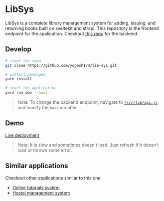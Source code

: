 # LibSys

LibSys is a complete library management system for adding, issuing, and returning books built on sveltekit and strapi. This repository is the frontend endpoint for the application. Checkout [this repo](https://github.com/yogesh174/lib-sys-api) for the backend. 

## Develop

```bash
# clone the repo
git clone https://github.com/yogesh174/lib-sys.git

# install packages
yarn install

# start the application
yarn run dev --host
```

> Note: To change the backend endpoint, navigate to [`/src/lib/api.js`](https://github.com/yogesh174/lib-sys/blob/36cb8d68ca6d054e80309786f19ff997a9c717ad/src/lib/api.js#L1) and modify the `base` variable. 

## Demo

[Live deployment](https://lib-sys.vercel.app/)

> Note: It is slow and sometimes doesn't load. Just refresh if it doesn't load or throws some error.

## Similar applications

Checkout other applications similar to this one
- [Online tutorials system](https://github.com/yogesh174/vid-onl)
- [Hostel management system](https://github.com/yogesh174/htl-mgmt)
